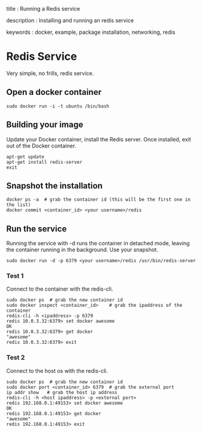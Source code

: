 title
:   Running a Redis service

description
:   Installing and running an redis service

keywords
:   docker, example, package installation, networking, redis

Redis Service
=============

Very simple, no frills, redis service.

Open a docker container
-----------------------

~~~~ {.sourceCode .bash}
sudo docker run -i -t ubuntu /bin/bash
~~~~

Building your image
-------------------

Update your Docker container, install the Redis server. Once installed,
exit out of the Docker container.

~~~~ {.sourceCode .bash}
apt-get update
apt-get install redis-server
exit
~~~~

Snapshot the installation
-------------------------

~~~~ {.sourceCode .bash}
docker ps -a  # grab the container id (this will be the first one in the list)
docker commit <container_id> <your username>/redis
~~~~

Run the service
---------------

Running the service with -d runs the container in detached mode, leaving
the container running in the background. Use your snapshot.

~~~~ {.sourceCode .bash}
sudo docker run -d -p 6379 <your username>/redis /usr/bin/redis-server
~~~~

### Test 1

Connect to the container with the redis-cli.

~~~~ {.sourceCode .bash}
sudo docker ps  # grab the new container id
sudo docker inspect <container_id>    # grab the ipaddress of the container
redis-cli -h <ipaddress> -p 6379
redis 10.0.3.32:6379> set docker awesome
OK
redis 10.0.3.32:6379> get docker
"awesome"
redis 10.0.3.32:6379> exit
~~~~

### Test 2

Connect to the host os with the redis-cli.

~~~~ {.sourceCode .bash}
sudo docker ps  # grab the new container id
sudo docker port <container_id> 6379  # grab the external port
ip addr show   # grab the host ip address
redis-cli -h <host ipaddress> -p <external port>
redis 192.168.0.1:49153> set docker awesome
OK
redis 192.168.0.1:49153> get docker
"awesome"
redis 192.168.0.1:49153> exit
~~~~
